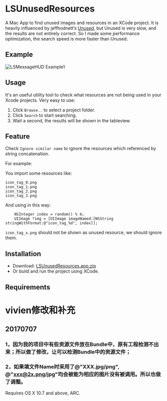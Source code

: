 # LSUnusedResources
A Mac App to find unused images and resources in an XCode project. It is heavily influenced by jeffhodnett‘s [Unused](http://jeffhodnett.github.io/Unused/), but Unused is very slow, and the results are not entirely correct. So I made some performance optimization, the search speed is more faster than Unused.

## Example

![LSMessageHUD Example1](https://github.com/tinymind/LSUnusedResources/raw/master/LSUnusedResourcesExample.gif)  

## Usage

It's an useful utility tool to check what resources are not being used in your Xcode projects. Very easy to use: 

1. Click `Browse..` to select a project folder.
2. Click `Search` to start searching.
3. Wait a second, the results will be shown in the tableview.

## Feature

Check `Ignore similar name` to ignore the resources which referenced by string concatenation.

For example:

You import some resources like:

```
icon_tag_0.png
icon_tag_1.png
icon_tag_2.png
icon_tag_3.png
```

And using in this way:

```
	NSInteger index = random() % 4;
	UIImage *img = [UIImage imageNamed:[NSString stringWithFormat:@"icon_tag_%d", index]];
```

`icon_tag_x.png` should not be shown as unused resource, we should ignore them.

## Installation

* Download: [LSUnusedResources.app.zip](https://github.com/tinymind/LSUnusedResources/raw/master/Release/LSUnusedResources.app.zip)
* Or build and run the project using XCode.

## Requirements

# vivien修改和补充
## 20170707
### 1，因为我的项目中有些资源文件放在Bundle中，原有工程检测不出来；所以做了修改，让可以检测Bundle中的资源文件；
### 2，如果填文件Name时采用了@"XXX.jpg/png", @"xxx@2x.png/jpg"均会被能为相应的图片没有被调用。所以也做了调整。


Requires OS X 10.7 and above, ARC.

